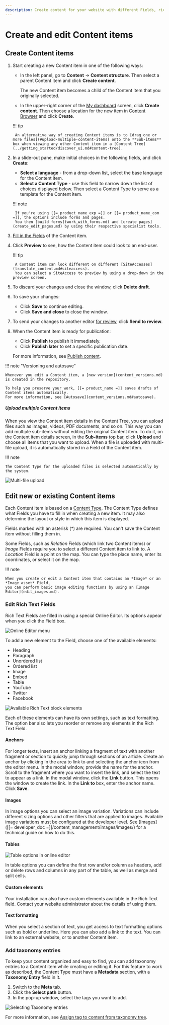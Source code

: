 ```yaml
---
description: Create content for your website with different Fields, rich text, tags, and then publish it.
---
```


# Create and edit Content items

## Create Content items

1. Start creating a new Content item in one of the following ways:

    - In the left panel, go to **Content** -> **Content structure**. Then select a parent Content item and click **Create content**. 
    
        The new Content item becomes a child of the Content item that you originally selected.
    
    - In the upper-right corner of the [My dashboard](../getting_started/discover_ui.md#my-dashboard) screen, click **Create content**.
    Then choose a location for the new item in [Content Browser](../getting_started/discover_ui.md#content-browser) and click **Create**.

    !!! tip

        An alternative way of creating Content items is to [drag one or more files](#upload-multiple-content-items) onto the **Sub-items** box when viewing any other Content item in a [Content Tree](../getting_started/discover_ui.md#content-tree). 

1. In a slide-out pane, make initial choices in the following fields, and click **Create**:

    - **Select a language** - from a drop-down list, select the base language for the Content item.
    - **Select a Content Type** - use this field to narrow down the list of choices displayed below. Then select a Content Type to serve as a template for the Content item.

    !!! note
       
        If you're using [[= product_name_exp =]] or [[= product_name_com =]], the options include forms and pages.
        You then [build forms](work_with_forms.md) and [create pages](create_edit_pages.md) by using their respective specialist tools.

1. [Fill in the Fields](#edit-new-or-existing-content-items) of the Content item.

1. Click **Preview** to see, how the Content item could look to an end-user.

    !!! tip
    
        A Content item can look different on different [SiteAccesses](translate_content.md#siteaccess).
        You can select a SiteAccess to preview by using a drop-down in the preview screen.

1. To discard your changes and close the window, click **Delete draft**.

1. To save your changes:

    - Click **Save** to continue editing.
    - Click **Save and close** to close the window.

1. To send your changes to another editor [for review](editorial_workflow.md), click **Send to review**. 

1. When the Content item is ready for publication:

    - Click **Publish** to publish it immediately.
    - Click **Publish later** to set a specific publication date.

    For more information, see [Publish content](publish_content.md).

!!! note "Versioning and autosave"

    Whenever you edit a Content item, a [new version](content_versions.md) is created in the repository.

    To help you preserve your work, [[= product_name =]] saves drafts of Content items automatically.
    For more information, see [Autosave](content_versions.md#autosave).

##### Upload multiple Content items

When you view the Content item details in the Content Tree, you can upload files such as images, videos, PDF documents, and so on.
This way you can add multiple sub-items without editing the original Content item.
To do it, on the Content item details screen, in the **Sub-items** top bar, click **Upload** 
and choose all items that you want to upload.
When a file is uploaded with multi-file upload, it is automatically stored in a 
Field of the Content item.

!!! note

    The Content Type for the uploaded files is selected automatically by the system.

![Multi-file upload](img/multi_file_upload.png)

## Edit new or existing Content items

Each Content item is based on a [Content Type](create_edit_content_types.md). The Content Type defines what Fields 
you have to fill in when creating a new item.
It may also determine the layout or style in which this item is displayed.

Fields marked with an asterisk (\*) are required. 
You can't save the Content item without filling them in.

Some Fields, such as *Relation* Fields (which link two Content items) or *Image* Fields
require you to select a different Content item to link to.
A *Location* Field is a point on the map. You can type the place name, enter its coordinates, or select it on the map.

<a name="relation_field"></a>

!!! note

    When you create or edit a Content item that contains an *Image* or an *Image asset* Field, 
    you can perform basic image editing functions by using an [Image Editor](edit_images.md).

### Edit Rich Text Fields

Rich Text Fields are filled in using a special Online Editor. Its options appear when you click the Field box.

![Online Editor menu](img/online_editor_menu.png "Online Editor menu")

To add a new element to the Field, choose one of the available elements:

- Heading
- Paragraph
- Unordered list
- Ordered list
- Image
- Embed
- Table
- YouTube
- Twitter
- Facebook

![Available Rich Text block elements](img/rich_text_block_elements.png "Available Rich Text block elements")

Each of these elements can have its own settings, such as text formatting.
The option bar also lets you reorder or remove any elements in the Rich Text Field.

#### Anchors

For longer texts, insert an anchor linking a fragment of text with another fragment or section
to quickly jump through sections of an article.
Create an anchor by clicking in the area to link to and selecting the anchor icon from the editor menu.
In the modal window, provide the name for the anchor. Scroll to the fragment where you want to insert the link,
and select the text to appear as a link. In the modal window, click the **Link** button.
This opens the window to create the link. In the **Link to** box, enter the anchor name. Click **Save**.

#### Images

In image options you can select an image variation.
Variations can include different sizing options and other filters that are applied to images.
Available image variations must be configured at the developer level.
See [Images]([[= developer_doc =]]/content_management/images/images/) for a technical guide on how to do this.

#### Tables

![Table options in online editor](img/online_editor_table.png)

In table options you can define the first row and/or column as headers,
add or delete rows and columns in any part of the table, as well as merge and split cells.

#### Custom elements

Your installation can also have custom elements available in the Rich Text field.
Contact your website administrator about the details of using them.

#### Text formatting

When you select a section of text, you get access to text formatting options such as bold or underline.
Here you can also add a link to the text. You can link to an external website, or to another Content item.

### Add taxonomy entries

To keep your content organized and easy to find, you can add taxonomy entries to a Content item while creating or editing it.
For this feature to work as described, the Content Type must have a **Metadata** section, with a **Taxonomy Entry** field in it.

1. Switch to the **Meta** tab.
1. Click the **Select path** button.
1. In the pop-up window, select the tags you want to add.

![Selecting Taxonomy entries](img/taxonomy_select_taxonomy_entries.png "Selecting Taxonomy entries")

For more information, see [Assign tag to content from taxonomy tree](taxonomy/work_with_tags.md#assign-tag-to-content-from-taxonomy-tree).